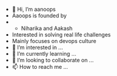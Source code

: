 - 👋 Hi, I’m aanoops
- Aaoops is founded by
- - Niharika and Aakash
- Interested in solving real life challenges
- Mainly focuses on devops culture
- 👀 I’m interested in ...
- 🌱 I’m currently learning ...
- 💞️ I’m looking to collaborate on ...
- 📫 How to reach me ...

<!---
aanoops/aanoops is a ✨ special ✨ repository because its `README.md` (this file) appears on your GitHub profile.
You can click the Preview link to take a look at your changes.
--->
